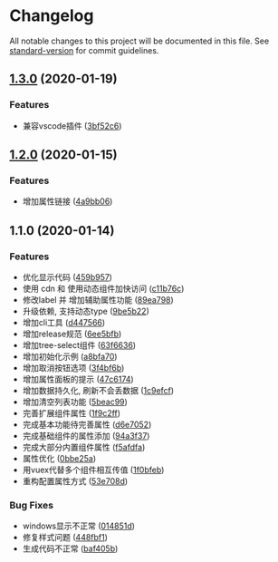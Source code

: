 # Changelog

All notable changes to this project will be documented in this file. See [standard-version](https://github.com/conventional-changelog/standard-version) for commit guidelines.

## [1.3.0](https://github.com/dream2023/vue-ele-form-generator/compare/v1.2.0...v1.3.0) (2020-01-19)


### Features

* 兼容vscode插件 ([3bf52c6](https://github.com/dream2023/vue-ele-form-generator/commit/3bf52c6996b9c031aacff5a44ac9aacb0702f65b))

## [1.2.0](https://github.com/dream2023/vue-ele-form-generator/compare/v1.1.0...v1.2.0) (2020-01-15)


### Features

* 增加属性链接 ([4a9bb06](https://github.com/dream2023/vue-ele-form-generator/commit/4a9bb065bba2a2e53bd7b12cdb63c36af7f84261))

## 1.1.0 (2020-01-14)


### Features

* 优化显示代码 ([459b957](https://github.com/dream2023/vue-ele-form-generator/commit/459b957d734eab16a2469983583d37ad08a280f6))
* 使用 cdn 和 使用动态组件加快访问 ([c11b76c](https://github.com/dream2023/vue-ele-form-generator/commit/c11b76c4a6e1274742b2c0d79ae1af25f4205908))
* 修改label 并 增加辅助属性功能 ([89ea798](https://github.com/dream2023/vue-ele-form-generator/commit/89ea7987f04c2b48f22789ee112a2813a8ce18bc))
* 升级依赖, 支持动态type ([9be5b22](https://github.com/dream2023/vue-ele-form-generator/commit/9be5b2293f9855212f551a2f0f64c4f672fa0a4d))
* 增加cli工具 ([d447566](https://github.com/dream2023/vue-ele-form-generator/commit/d44756653c9fe6ba897a4974bd247d9289fc58cc))
* 增加release规范 ([6ee5bfb](https://github.com/dream2023/vue-ele-form-generator/commit/6ee5bfb447de5d45bc4ca668fcc44086ced3b13f))
* 增加tree-select组件 ([63f6636](https://github.com/dream2023/vue-ele-form-generator/commit/63f6636fc1ca930ad9aad7a4bd516058156d1f24))
* 增加初始化示例 ([a8bfa70](https://github.com/dream2023/vue-ele-form-generator/commit/a8bfa70b2741893c3fb30633134e02811c43e1dc))
* 增加取消按钮选项 ([3f4bf6b](https://github.com/dream2023/vue-ele-form-generator/commit/3f4bf6bbbb807b284f1186e0ad48f1acd38402bf))
* 增加属性面板的提示 ([47c6174](https://github.com/dream2023/vue-ele-form-generator/commit/47c617484914d0d1b9516b9f678d28c173b3aba2))
* 增加数据持久化, 刷新不会丢数据 ([1c9efcf](https://github.com/dream2023/vue-ele-form-generator/commit/1c9efcf1da5fb7c1c0d2c4207a5e349a4c1434df))
* 增加清空列表功能 ([5beac99](https://github.com/dream2023/vue-ele-form-generator/commit/5beac9926c751254c074a3ce948e458123d7f457))
* 完善扩展组件属性 ([1f9c2ff](https://github.com/dream2023/vue-ele-form-generator/commit/1f9c2ff058988848ee1ce3bf481dc7c92ca3217a))
* 完成基本功能待完善属性 ([d6e7052](https://github.com/dream2023/vue-ele-form-generator/commit/d6e70520d0564e026543c68042b0c4abbbdc782f))
* 完成基础组件的属性添加 ([94a3f37](https://github.com/dream2023/vue-ele-form-generator/commit/94a3f3716cbbc01ac8febd1f10b02842030fd02a))
* 完成大部分内置组件属性 ([f5afdfa](https://github.com/dream2023/vue-ele-form-generator/commit/f5afdfaa733a49a09ff58193eba2107aadff8822))
* 属性优化 ([0bbe25a](https://github.com/dream2023/vue-ele-form-generator/commit/0bbe25aee811cb9bbe6cf197191f67104f07fb4a))
* 用vuex代替多个组件相互传值 ([1f0bfeb](https://github.com/dream2023/vue-ele-form-generator/commit/1f0bfeb0c46ecf95bba67689ef705ab35d632a61))
* 重构配置属性方式 ([53e708d](https://github.com/dream2023/vue-ele-form-generator/commit/53e708d5ad9e0e1f54824e31b9258b7fe7b3dc9f))


### Bug Fixes

* windows显示不正常 ([014851d](https://github.com/dream2023/vue-ele-form-generator/commit/014851d3234275a7d358e940fbb5b31ecf2996c5))
* 修复样式问题 ([448fbf1](https://github.com/dream2023/vue-ele-form-generator/commit/448fbf1007f514175bdcbe7418d4a6e84ae01bfe))
* 生成代码不正常 ([baf405b](https://github.com/dream2023/vue-ele-form-generator/commit/baf405b35c71a5eff07ee4a3f430e904089a7e2e))
